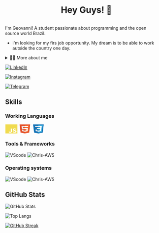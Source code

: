 <div id="user-content-toc">
  <ul align="center">
    <summary><h1 style="display: inline-block">Hey Guys! 👋</h1></summary>
</div>
<p>
  I'm Geovanni! A student passionate about programming and the open source world Brazil.

  - I'm looking for my firs job opportunity. My dream is to be able to work autside the country one day.
</p>

<details>
  <summary> 👨‍💻 More about me</summary>

  - I'm 22 years old, currently living in Brasil. I have rellative fluency in English and basic knowledge of Spanish, I have experience in CSS and JavaScript.

  - I like watching movies,playing games and researching open-source apps! I believe that our personal interests contribute to the emergence of new ideas, solving problems, and making the world better.

</details>

[![LinkedIn](https://img.shields.io/badge/LinkedIn-0077B5?style=for-the-badge&logo=linkedin&logoColor=white)](https://www.linkedin.com/in/geovanni-jda)

[![Instagram](https://img.shields.io/badge/Instagram-E4405F?style=for-the-badge&logo=instagram&logoColor=white)](https://www.instagram.com/geovanni.jda?igsh=dGNoNTZ1MjM5OXEy)

[![Telegram](https://img.shields.io/badge/Telegram-000?style=for-the-badge&logo=telegram&logoColor=2CA5E0)](https://t.me/GeovanniJDA)

## Skills


<div style="flex-basis: 48%;">
  <h3>Working Languages</h3>
  <img align="center" alt="Js" height="30" width="40" src="https://raw.githubusercontent.com/devicons/devicon/master/icons/javascript/javascript-plain.svg">
  <img align="center" alt="HTML" height="30" width="40" src="https://raw.githubusercontent.com/devicons/devicon/master/icons/html5/html5-original.svg">
  <img align="center" alt="CSS" height="30" width="40" src="https://raw.githubusercontent.com/devicons/devicon/master/icons/css3/css3-original.svg">
</div>

<div style="flex-basis: 40%;">
  <h3>Tools & Frameworks</h3>
  <img align="center" alt="VScode" height="30" width="40" src="https://cdn.jsdelivr.net/gh/devicons/devicon/icons/vscode/vscode-original.svg">
  <img align="center" alt="Chris-AWS" height="30" width="40" src="https://cdn.jsdelivr.net/gh/devicons/devicon/icons/git/git-original.svg">
</div>

<div style="flex-basis: 40%">
  <h3>Operating systems</h3>
  <img align="center" alt="VScode" height="30" width="100" src="https://img.shields.io/badge/Linux-000?style=for-the-badge&logo=linux&logoColor=FCC624">
  <img align="center" alt="Chris-AWS" height="30" width="100" src="https://img.shields.io/badge/Windows-000?style=for-the-badge&logo=windows&logoColor=2CA5E0">
</div>

## GitHub Stats

![GitHub Stats](https://github-readme-stats.vercel.app/api?username=GeovanniJDA&theme=transparent&bg_color=000&border_color=30A3DC&show_icons=true&icon_color=30A3DC&title_color=E94D5F&text_color=FFF)


![Top Langs](https://github-readme-stats-git-masterrstaa-rickstaa.vercel.app/api/top-langs/?username=GeovanniJDA&layout=compact&bg_color=000&border_color=30A3DC&title_color=E94D5F&text_color=FFF)


[![GitHub Streak](https://streak-stats.demolab.com/?user=GeovanniJDA&theme=neon-dark&background=000&border=30A3DC&dates=FFF)](https://git.io/streak-stats)
